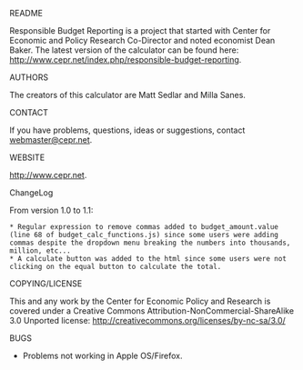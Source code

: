 README

  Responsible Budget Reporting is a project that started with Center for Economic and Policy Research Co-Director and noted economist Dean Baker. The latest version of the calculator can be found here: http://www.cepr.net/index.php/responsible-budget-reporting. 
  
AUTHORS

  The creators of this calculator are Matt Sedlar and Milla Sanes.

CONTACT

  If you have problems, questions, ideas or suggestions, contact webmaster@cepr.net. 
  
WEBSITE

  http://www.cepr.net.
  
ChangeLog

  From version 1.0 to 1.1:
  
    * Regular expression to remove commas added to budget_amount.value (line 68 of budget_calc_functions.js) since some users were adding commas despite the dropdown menu breaking the numbers into thousands, million, etc...
    * A calculate button was added to the html since some users were not clicking on the equal button to calculate the total.
    
COPYING/LICENSE

  This and any work by the Center for Economic Policy and Research is covered under a Creative Commons Attribution-NonCommercial-ShareAlike 3.0 Unported license: http://creativecommons.org/licenses/by-nc-sa/3.0/
  
BUGS

  * Problems not working in Apple OS/Firefox.
